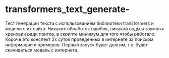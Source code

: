 # transformers_text_generate-
Тест генерации текста с использованием библиотеки transformers и модели с их сайта.
Никаких обработок ошибок, никакой воды и заумных хреновин ради понтов, в скрипте минимум для того чтобы работало.
Короче это конспект 2х суток проведенных в интернете за поиском информации и примеров.
Первый запуск будет долгим, т.к. будет скачиваться модель с интернета.
